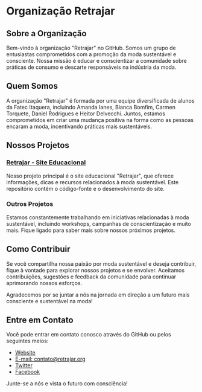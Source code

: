 # Organização Retrajar

## Sobre a Organização

Bem-vindo à organização "Retrajar" no GitHub. Somos um grupo de entusiastas comprometidos com a promoção da moda sustentável e consciente. Nossa missão é educar e conscientizar a comunidade sobre práticas de consumo e descarte responsáveis na indústria da moda.

## Quem Somos

A organização "Retrajar" é formada por uma equipe diversificada de alunos da Fatec Itaquera, incluindo Amanda Ianes, Bianca Bomfim, Carmen Torquete, Daniel Rodrigues e Heitor Delvecchi. Juntos, estamos comprometidos em criar uma mudança positiva na forma como as pessoas encaram a moda, incentivando práticas mais sustentáveis.

## Nossos Projetos

### [Retrajar - Site Educacional](https://github.com/Retrajar/Site)
Nosso projeto principal é o site educacional "Retrajar", que oferece informações, dicas e recursos relacionados à moda sustentável. Este repositório contém o código-fonte e o desenvolvimento do site.

### Outros Projetos
Estamos constantemente trabalhando em iniciativas relacionadas à moda sustentável, incluindo workshops, campanhas de conscientização e muito mais. Fique ligado para saber mais sobre nossos próximos projetos.

## Como Contribuir

Se você compartilha nossa paixão por moda sustentável e deseja contribuir, fique à vontade para explorar nossos projetos e se envolver. Aceitamos contribuições, sugestões e feedback da comunidade para continuar aprimorando nossos esforços.

Agradecemos por se juntar a nós na jornada em direção a um futuro mais consciente e sustentável na moda!

## Entre em Contato

Você pode entrar em contato conosco através do GitHub ou pelos seguintes meios:

- [Website](https://www.google.com.br)
- [E-mail: contato@retrajar.org](https://www.google.com.br/)
- [Twitter](https://www.google.com.br/)
- [Facebook](https://www.google.com.br/)

Junte-se a nós e vista o futuro com consciência!


